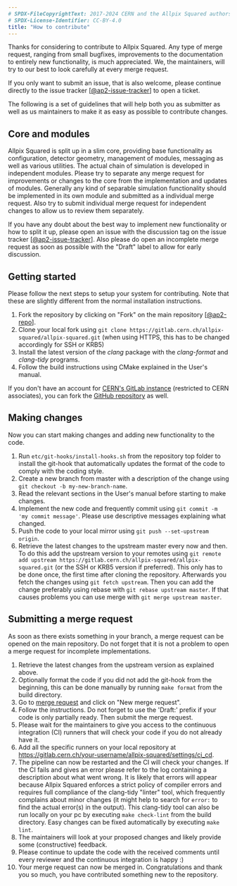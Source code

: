 ```yaml
---
# SPDX-FileCopyrightText: 2017-2024 CERN and the Allpix Squared authors
# SPDX-License-Identifier: CC-BY-4.0
title: "How to contribute"
---
```


Thanks for considering to contribute to Allpix Squared. Any type of merge request, ranging from small bugfixes, improvements
to the documentation to entirely new functionality, is much appreciated. We, the maintainers, will try to our best to look
carefully at every merge request.

If you only want to submit an issue, that is also welcome, please continue directly to the issue tracker
\[[@ap2-issue-tracker]\] to open a ticket.

The following is a set of guidelines that will help both you as submitter as well as us maintainers to make it as easy as
possible to contribute changes.

## Core and modules

Allpix Squared is split up in a slim core, providing base functionality as configuration, detector geometry, management of
modules, messaging as well as various utilities. The actual chain of simulation is developed in independent modules. Please
try to separate any merge request for improvements or changes to the core from the implementation and updates of modules.
Generally any kind of separable simulation functionality should be implemented in its own module and submitted as a
individual merge request. Also try to submit individual merge request for independent changes to allow us to review them
separately.

If you have any doubt about the best way to implement new functionality or how to split it up, please open an issue with the
discussion tag on the issue tracker \[[@ap2-issue-tracker]\]. Also please do open an incomplete merge request as
soon as possible with the "Draft" label to allow for early discussion.

## Getting started

Please follow the next steps to setup your system for contributing. Note that these are slightly different from the normal
installation instructions.

1. Fork the repository by clicking on "Fork" on the main repository \[[@ap2-repo]\].
2. Clone your local fork using `git clone https://gitlab.cern.ch/allpix-squared/allpix-squared.git` (when using HTTPS, this
   has to be changed accordingly for SSH or KRB5)
3. Install the latest version of the *clang* package with the *clang-format* and *clang-tidy* programs.
4. Follow the build instructions using CMake explained in the User's manual.

If you don't have an account for [CERN's GitLab instance](https://gitlab.cern.ch) (restricted to CERN associates), you can
fork the [GitHub repository](https://github.com/allpix-squared/allpix-squared) as well.

## Making changes

Now you can start making changes and adding new functionality to the code.

1. Run `etc/git-hooks/install-hooks.sh` from the repository top folder to install the git-hook that automatically updates
   the format of the code to comply with the coding style.
2. Create a new branch from master with a description of the change using `git checkout -b my-new-branch-name`.
3. Read the relevant sections in the User's manual before starting to make changes.
4. Implement the new code and frequently commit using `git commit -m 'my commit message'`. Please use descriptive messages
   explaining what changed.
5. Push the code to your local mirror using `git push --set-upstream origin`.
6. Retrieve the latest changes to the upstream master every now and then. To do this add the upstream version to your
   remotes using `git remote add upstream https://gitlab.cern.ch/allpix-squared/allpix-squared.git` (or the SSH or KRB5
   version if preferred). This only has to be done once, the first time after cloning the repository. Afterwards you fetch
   the changes using `git fetch upstream`. Then you can add the change preferably using rebase with
   `git rebase upstream master`. If that causes problems you can use merge with `git merge upstream master`.

## Submitting a merge request

As soon as there exists something in your branch, a merge request can be opened on the main repository. Do not forget that it
is not a problem to open a merge request for incomplete implementations.

1. Retrieve the latest changes from the upstream version as explained above.
2. Optionally format the code if you did not add the git-hook from the beginning, this can be done manually by running
   `make format` from the build directory.
3. Go to [merge request](https://gitlab.cern.ch/allpix-squared/allpix-squared/merge_requests) and click on "New merge
   request".
4. Follow the instructions. Do not forget to use the 'Draft:' prefix if your code is only partially ready. Then submit the
   merge request.
5. Please wait for the maintainers to give you access to the continuous integration (CI) runners that will check your code
   if you do not already have it.
6. Add all the specific runners on your local repository at
   https://gitlab.cern.ch/your-username/allpix-squared/settings/ci_cd.
7. The pipeline can now be restarted and the CI will check your changes. If the CI fails and gives an error please refer to
   the log containing a description about what went wrong. It is likely that errors will appear because Allpix Squared
   enforces a strict policy of compiler errors and requires full compliance of the clang-tidy "linter" tool, which
   frequently complains about minor changes (it might help to search for `error:` to find the actual error(s) in the
   output). This clang-tidy tool can also be run locally on your pc by executing `make check-lint` from the build directory.
   Easy changes can be fixed automatically by executing `make lint`.
8. The maintainers will look at your proposed changes and likely provide some (constructive) feedback.
9. Please continue to update the code with the received comments until every reviewer and the continuous integration is
   happy :)
10. Your merge request can now be merged in. Congratulations and thank you so much, you have contributed something new to
    the repository.


[@ap2-issue-tracker]: https://gitlab.cern.ch/allpix-squared/allpix-squared/issues
[@ap2-repo]: https://gitlab.cern.ch/allpix-squared/allpix-squared
